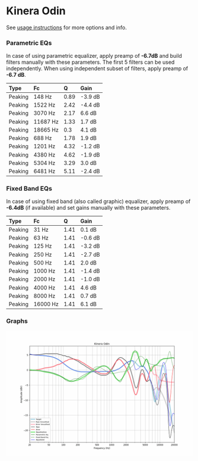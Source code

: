 # Kinera Odin
See [usage instructions](https://github.com/jaakkopasanen/AutoEq#usage) for more options and info.

### Parametric EQs
In case of using parametric equalizer, apply preamp of **-6.7dB** and build filters manually
with these parameters. The first 5 filters can be used independently.
When using independent subset of filters, apply preamp of **-6.7 dB**.

| Type    | Fc       |    Q | Gain    |
|:--------|:---------|:-----|:--------|
| Peaking | 148 Hz   | 0.89 | -3.9 dB |
| Peaking | 1522 Hz  | 2.42 | -4.4 dB |
| Peaking | 3070 Hz  | 2.17 | 6.6 dB  |
| Peaking | 11687 Hz | 1.33 | 1.7 dB  |
| Peaking | 18665 Hz | 0.3  | 4.1 dB  |
| Peaking | 688 Hz   | 1.78 | 1.9 dB  |
| Peaking | 1201 Hz  | 4.32 | -1.2 dB |
| Peaking | 4380 Hz  | 4.62 | -1.9 dB |
| Peaking | 5304 Hz  | 3.29 | 3.0 dB  |
| Peaking | 6481 Hz  | 5.11 | -2.4 dB |

### Fixed Band EQs
In case of using fixed band (also called graphic) equalizer, apply preamp of **-6.4dB**
(if available) and set gains manually with these parameters.

| Type    | Fc       |    Q | Gain    |
|:--------|:---------|:-----|:--------|
| Peaking | 31 Hz    | 1.41 | 0.1 dB  |
| Peaking | 63 Hz    | 1.41 | -0.6 dB |
| Peaking | 125 Hz   | 1.41 | -3.2 dB |
| Peaking | 250 Hz   | 1.41 | -2.7 dB |
| Peaking | 500 Hz   | 1.41 | 2.0 dB  |
| Peaking | 1000 Hz  | 1.41 | -1.4 dB |
| Peaking | 2000 Hz  | 1.41 | -1.0 dB |
| Peaking | 4000 Hz  | 1.41 | 4.6 dB  |
| Peaking | 8000 Hz  | 1.41 | 0.7 dB  |
| Peaking | 16000 Hz | 1.41 | 6.1 dB  |

### Graphs
![](./Kinera%20Odin.png)